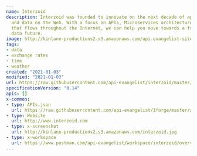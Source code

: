 ```yaml
---
name: Interzoid
description: Interzoid was founded to innovate on the next decade of application integration
  and data on the Web. With a focus on APIs, Microservices architecture, and the data
  that flows throughout the Internet, we can help you move towards a frictionless
  data future.
image: http://kinlane-productions2.s3.amazonaws.com/api-evangelist-site/company/logos/pull_image_09-13-2020-04-18-pm.png
tags:
- data
- exchange rates
- time
- weather
created: "2021-01-03"
modified: "2021-01-03"
url: https://raw.githubusercontent.com/api-evangelist/interzoid/master/apis.json
specificationVersion: "0.14"
apis: []
x-common:
- type: APIs.json
  url: https://raw.githubusercontent.com/api-evangelist/1forge/master/apis.json
- type: Website
  url: http://www.interzoid.com
- type: x-screenshot
  url: http://kinlane-productions2.s3.amazonaws.com/interzoid.jpg
- type: x-workspace
  url: https://www.postman.com/api-evangelist/workspace/interzoid/overview
...
```

